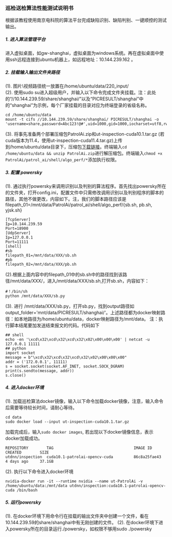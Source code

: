 ### 巡检送检算法性能测试说明书
根据该教程使用南京电科院的算法平台完成缺陷识别、缺陷判别、一键顺控的测试输出。
##### 1. 进入算法管理平台
进入虚拟桌面，如gw-shanghai，虚拟桌面为windows系统。再在虚拟桌面中使用ssh远程连接到ubuntu机器上，如远程地址：10.144.239.162 。
##### 2. 挂载输入输出文件夹路径
(1). 图片\视频路径统一放置在/home/ubuntu/data/220_input/  
(2). 使用sudo su进入超级用户，并输入以下命令完成文件夹挂载。注：此处的“//10.144.239.59/share/shanghai/”以及“PICRESULT/shanghai”中的“shanghai”为示例，每个厂家挂载的目录对应为终端登录的省级名称。
```
cd /home/ubuntu/data
mount -t cifs //10.144.239.59/share/shanghai/ PICRESULT/shanghai -o 'username=share,password=Abc123!@#',uid=1000,gid=1000,iocharset=utf8,rw,dir_mode=0777,file_mode=0777
```
(3). 将事先准备两个部署压缩包PatrolAi.zip和ut-inspection-cuda10.1.tar.gz (若cuda版本为11.4，使用ut-inspection-cuda11.4.tar.gz)上传到/home/ubuntu/data目录下，压缩包[下载链接](http://192.168.69.36/d/b688a5bd4f5e4772a9bd/)。终端输入```cd /home/ubuntu/data && unzip PatrolAi.zip```进行解压缩包。终端输入```chmod +x PatrolAi/patrol_ai/shell/algo_perf/*```添加执行权限。
##### 3. 配置 powersky
(1). 通过执行powersky来调用识别以及判别的算法程序。首先找出powersky所在的文件夹，打开config.ini，配置文件中只需修改调用识别以及判别程序的脚本的路径，其他不做更改，内容如下。注，我们的脚本路径应该是filepath_01=/mnt/data/PatrolAi/patrol_ai/shell/algo_perf/{sb.sh, pb.sh, yjsk.sh}
```
[TcpServer]
Ip=10.144.239.59
Port=18900
[UdpServer]
Ip=127.0.0.1
Port=11111
[shell]
#sb
filepath_01=/mnt/data/XXX/sb.sh
#pb
filepath_02=/mnt/data/XXX/pb.sh
```
(2).根据上面内容中的filepath_01中的sb.sh中的路径找到该路径/mnt/data/XXX/，进入/mnt/data/XXX/sb.sh,打开sb.sh，内容如下：
```
#！/bin/sh
python /mnt/data/XXX/sb.py
```
(3). 进行 /mnt/data/XXX/sb.py，打开sb.py，找到output路径如output_folder='mnt/data/PICRESULT/shanghai/'。上述路径都为docker映射路径：如本地路径为/home/ubuntu/data，docker映射路径为/mnt/data。
注：执行脚本结尾要加发送结束报文的代码。代码如下
```
## shell
echo -en '\xcd\x32\xcd\x32\xcd\x32\x02\x00\x00\x00' | netcat -u 127.0.0.1 11111
## python
import socket
message = b"\xcd\x32\xcd\x32\xcd\x32\x02\x00\x00\x00"
addr = ('172.0.0.1', 11111)
s = socket.socket(socket.AF_INET, socket.SOCK_DGRAM)
print(s.sendto(message, addr))
s.close()
```
##### 4. 进入docker环境
(1). 加载巡检算法docker镜像，输入以下命令加载docker镜像，注意，输入命令后需要等待较长时间，请耐心等待。
```
cd data
sudo docker load --input ut-inspection-cuda10.1.tar.gz
```
加载完成后，输入```sudo docker images```, 若出现以下docker镜像信息，表示docker加载成功。
```
REPOSITORY        TAG                                   IMAGE ID       CREATED        SIZE
utdnn/inspection  cuda10.1-patrolai-opencv-cuda         86c8a25fae43   4 days ago     37.1GB
```
(2). 执行以下命令进入docker环境
```
nvidia-docker run -it --runtime nvidia --name ut-PatrolAi -v /home/ubuntu/data:/mnt/data utdnn/inspection:cuda10.1-patrolai-opencv-cuda /bin/bash
```
##### 5. 运行powersky
(1). 在docker环境下用命令行在挂载的输出文件夹中创建一个文件，看在10.144.239.59的share/shanghai中有无刚创建的文件。
(2). 在docker环境下进入powersky所在的目录运行./powersky，如权限不够用sudo ./powersky

